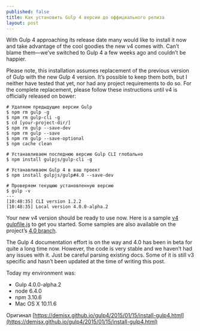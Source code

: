 ```yaml
---
published: false
title: Как установить Gulp 4 версии до оффициального релиза
layout: post
---
```


With Gulp 4 approaching its release date many would like to install it now and take advantage
of the cool goodies the new v4 comes with. Can’t blame them—we’ve switched to Gulp 4 a
few weeks ago and couldn’t be happier.

Please note, this installation assumes replacement of the previous version of Gulp
with the new Gulp 4 version. It’s possible to keep them both, but I neither have tested
that yet, nor had any project requirements to do so. For the complete replacement,
please follow these instructions until v4 is officially released on bower:

```
# Удаляем предыдущие версии Gulp
$ npm rm gulp -g
$ npm rm gulp-cli -g
$ cd [your-project-dir/]
$ npm rm gulp --save-dev
$ npm rm gulp --save
$ npm rm gulp --save-optional
$ npm cache clean

# Устанавливаем последнюю версию Gulp CLI глобально
$ npm install gulpjs/gulp-cli -g

# Устанавливаем Gulp 4 в ваш проект
$ npm install gulpjs/gulp#4.0 --save-dev

# Проверяем текущюю установленную версию
$ gulp -v
---
[10:48:35] CLI version 1.2.2
[10:48:35] Local version 4.0.0-alpha.2
```

Your new v4 version should be ready to use now. Here is a sample [v4 gulpfile.js](https://gist.github.com/demisx/beef93591edc1521330a)
to get you started. Some samples are also available on the project’s [4.0 branch](https://github.com/gulpjs/gulp/tree/4.0).

The Gulp 4 documentation effort is on the way and 4.0 has been in beta for quite a
long time now. However, the code is very stable and we haven’t had any issues with
it. Just be careful parsing existing docs. Some of it is still v3 specific and hasn’t
been updated at the time of writing this post.

Today my environment was:

- Gulp 4.0.0-alpha.2
- node 6.4.0
- npm 3.10.6
- Mac OS X 10.11.6

Оригинал [https://demisx.github.io/gulp4/2015/01/15/install-gulp4.html](https://demisx.github.io/gulp4/2015/01/15/install-gulp4.html)
